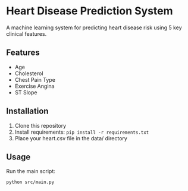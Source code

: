 # Heart Disease Prediction System

A machine learning system for predicting heart disease risk using 5 key clinical features.

## Features
- Age
- Cholesterol
- Chest Pain Type
- Exercise Angina
- ST Slope

## Installation
1. Clone this repository
2. Install requirements: `pip install -r requirements.txt`
3. Place your heart.csv file in the data/ directory

## Usage
Run the main script:
```bash
python src/main.py
